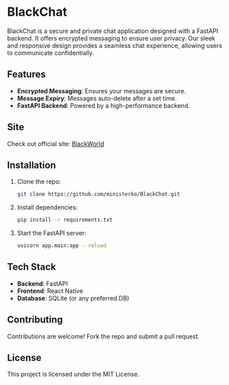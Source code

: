 
# BlackChat

BlackChat is a secure and private chat application designed with a FastAPI backend. It offers encrypted messaging to ensure user privacy. Our sleek and responsive design provides a seamless chat experience, allowing users to communicate confidentially.

## Features
- **Encrypted Messaging**: Ensures your messages are secure.
- **Message Expiry**: Messages auto-delete after a set time.
- **FastAPI Backend**: Powered by a high-performance backend.

## Site
Check out official site: [BlackWorld](https://blackworld.netlify.app/)

## Installation
1. Clone the repo: 
   ```bash
   git clone https://github.com/ministerko/BlackChat.git
   ```
2. Install dependencies:
   ```bash
   pip install -r requirements.txt
   ```
3. Start the FastAPI server:
   ```bash
   uvicorn app.main:app --reload
   ```

## Tech Stack
- **Backend**: FastAPI
- **Frontend**: React Native
- **Database**: SQLite (or any preferred DB)
  
## Contributing
Contributions are welcome! Fork the repo and submit a pull request.

## License
This project is licensed under the MIT License.
